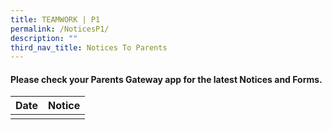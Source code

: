 ```yaml
---
title: TEAMWORK | P1
permalink: /NoticesP1/
description: ""
third_nav_title: Notices To Parents
---
```

#### Please check your **Parents Gateway** app for the latest Notices and Forms.




| Date | Notice |
| --- | ----- |
|     |      |